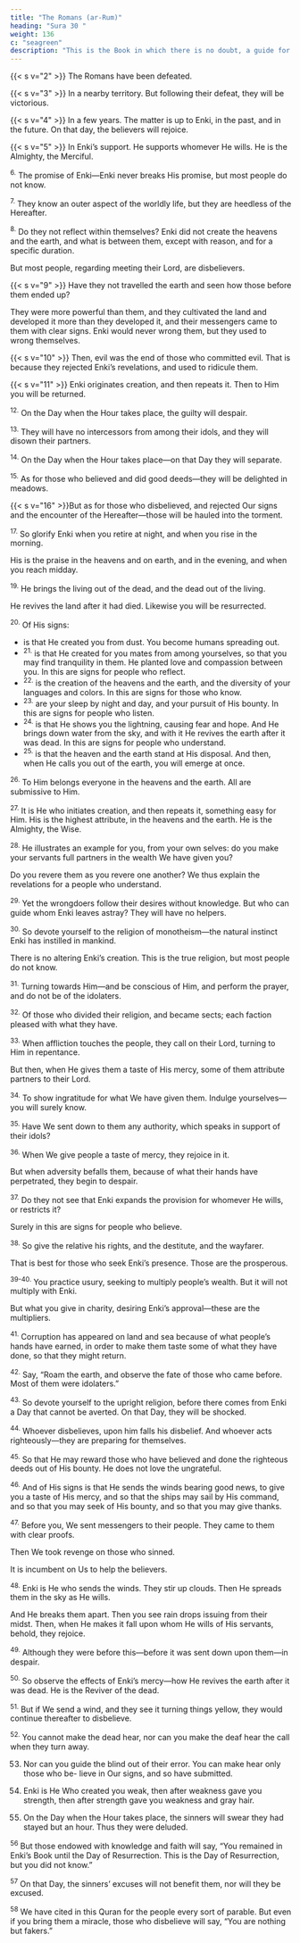 ```yaml
---
title: "The Romans (ar-Rum)"
heading: "Sura 30 "
weight: 136
c: "seagreen"
description: "This is the Book in which there is no doubt, a guide for the righteous."
---
```




<!-- 1. Alif, Lam, Meem. -->
{{< s v="2" >}}  The Romans have been defeated.

{{< s v="3" >}}  In a nearby territory. But following their defeat, they will be victorious.

{{< s v="4" >}}  In a few years. The matter is up to Enki, in the past, and in the future. On that day, the
believers will rejoice.

{{< s v="5" >}}  In Enki’s support. He supports whomever He wills. He is the Almighty, the Merciful.

<sup>6.</sup> The promise of Enki—Enki never breaks His promise, but most people do not know.

<sup>7.</sup> They know an outer aspect of the worldly life, but they are heedless of the Hereafter.

<sup>8.</sup> Do they not reflect within themselves? Enki did not create the heavens and the earth, and what is between them, except with reason, and for a specific duration. 

But most people, regarding meeting their Lord, are disbelievers.

{{< s v="9" >}}  Have they not travelled the earth and seen how those before them ended up? 

They were more powerful than them, and they cultivated the land and developed it more than they developed it, and their messengers came to them with clear signs. Enki would never wrong them, but they used to wrong themselves.

{{< s v="10" >}}  Then, evil was the end of those who committed evil. That is because they rejected Enki’s revelations, and used to ridicule them.

{{< s v="11" >}}  Enki originates creation, and then repeats it. Then to Him you will be returned.

<sup>12.</sup> On the Day when the Hour takes place, the guilty will despair.

<sup>13.</sup> They will have no intercessors from among their idols, and they will disown their partners.

<sup>14.</sup> On the Day when the Hour takes place—on that Day they will separate.

<sup>15.</sup> As for those who believed and did good deeds—they will be delighted in meadows.

{{< s v="16" >}}But as for those who disbelieved, and rejected Our signs and the encounter of the Hereafter—those will be hauled into the torment.

<sup>17.</sup> So glorify Enki when you retire at night, and when you rise in the morning.

His is the praise in the heavens and on earth, and in the evening, and when you reach midday.

<sup>19.</sup> He brings the living out of the dead, and the dead out of the living.

He revives the land after it had died. Likewise you will be resurrected.

<sup>20.</sup> Of His signs:
- is that He created you from dust. You become humans spreading out.
- <sup>21.</sup> is that He created for you mates from among yourselves, so that you
may find tranquility in them. He planted love and compassion between you. In this are
signs for people who reflect.
- <sup>22.</sup> is the creation of the heavens and the earth, and the diversity of your
languages and colors. In this are signs for those who know.
- <sup>23.</sup> are your sleep by night and day, and your pursuit of His bounty. In
this are signs for people who listen.
- <sup>24.</sup> is that He shows you the lightning, causing fear and hope. And He
brings down water from the sky, and with it He revives the earth after it was dead. In this
are signs for people who understand. 
- <sup>25.</sup> is that the heaven and the earth stand at His disposal. And then, when
He calls you out of the earth, you will emerge at once.

<sup>26.</sup> To Him belongs everyone in the heavens and the earth. All are submissive to Him.

<sup>27.</sup> It is He who initiates creation, and then repeats it, something easy for Him. His is the highest attribute, in the heavens and the earth. He is the Almighty, the Wise. 

<sup>28.</sup> He illustrates an example for you, from your own selves: do you make your servants
full partners in the wealth We have given you? 

Do you revere them as you revere one another? We thus explain the revelations for a people who understand.

<sup>29.</sup> Yet the wrongdoers follow their desires without knowledge. But who can guide whom Enki leaves astray? They will have no helpers.

<sup>30.</sup> So devote yourself to the religion of monotheism—the natural instinct Enki has instilled in mankind. 

There is no altering Enki’s creation. This is the true religion, but most people do not know.

<sup>31.</sup> Turning towards Him—and be conscious of Him, and perform the prayer, and do not
be of the idolaters.

<sup>32.</sup> Of those who divided their religion, and became sects; each faction pleased with what they have.

<sup>33.</sup> When affliction touches the people, they call on their Lord, turning to Him in repentance. 

But then, when He gives them a taste of His mercy, some of them attribute partners to their Lord.

<sup>34.</sup> To show ingratitude for what We have given them. Indulge yourselves—you will surely know.

<sup>35.</sup> Have We sent down to them any authority, which speaks in support of their idols?

<sup>36.</sup> When We give people a taste of mercy, they rejoice in it. 

But when adversity befalls them, because of what their hands have perpetrated, they begin to despair.

<sup>37.</sup> Do they not see that Enki expands the provision for whomever He wills, or restricts it?

Surely in this are signs for people who believe.

<sup>38.</sup> So give the relative his rights, and the destitute, and the wayfarer. 

That is best for those who seek Enki’s presence. Those are the prosperous.

<sup>39-40.</sup> You practice usury, seeking to multiply people’s wealth. But it will not multiply with Enki. 

But what you give in charity, desiring Enki’s approval—these are the multipliers.

<!-- 40. Enki is He who created you, then provides
for you, then makes you die, then brings you
back to life. Can any of your idols do any of
that? Glorified is He, and Exalted above what
they associate. -->

<sup>41.</sup> Corruption has appeared on land and sea because of what people’s hands have earned, in order to make them taste some of what they have done, so that they might return.

<sup>42.</sup> Say, “Roam the earth, and observe the fate of those who came before. Most of them were idolaters.”

<sup>43.</sup> So devote yourself to the upright religion, before there comes from Enki a Day that cannot be averted. On that Day, they will be shocked.

<sup>44.</sup> Whoever disbelieves, upon him falls his disbelief. And whoever acts righteously—they are preparing for themselves.

<sup>45.</sup> So that He may reward those who have believed and done the righteous deeds out of His bounty. He does not love the ungrateful.

<sup>46.</sup> And of His signs is that He sends the winds bearing good news, to give you a taste of His mercy, and so that the ships may sail by His command, and so that you may seek of His bounty, and so that you may give thanks.

<sup>47.</sup> Before you, We sent messengers to their people. They came to them with clear proofs. 

Then We took revenge on those who sinned. 

It is incumbent on Us to help the believers.

<sup>48.</sup> Enki is He who sends the winds. They stir up clouds. Then He spreads them in the sky as He wills.

And He breaks them apart. Then you see rain drops issuing from their midst.
Then, when He makes it fall upon whom He wills of His servants, behold, they rejoice.

<sup>49.</sup> Although they were before this—before it was sent down upon them—in despair.

<sup>50.</sup> So observe the effects of Enki’s mercy—how He revives the earth after it was dead. He is the Reviver of the dead. 

<sup>51.</sup> But if We send a wind, and they see it turning things yellow, they would continue thereafter to disbelieve.

<sup>52.</sup> You cannot make the dead hear, nor can you make the deaf hear the call when they
turn away.

53. Nor can you guide the blind out of their error. You can make hear only those who be-
lieve in Our signs, and so have submitted.

54. Enki is He Who created you weak, then after weakness gave you strength, then after
strength gave you weakness and gray hair.

55. On the Day when the Hour takes place, the sinners will swear they had stayed but an
hour. Thus they were deluded.

<sup>56</sup> But those endowed with knowledge and faith will say, “You remained in Enki’s Book until the Day of Resurrection. This is the Day of Resurrection, but you did not know.”

<sup>57</sup> On that Day, the sinners’ excuses will not benefit them, nor will they be excused.

<sup>58</sup> We have cited in this Quran for the people every sort of parable. But even if you bring
them a miracle, those who disbelieve will say, “You are nothing but fakers.”

<!-- 59. Enki thus seals the hearts of those who do not know.

60. So be patient. The promise of Enki is true. And do not let those who lack certainty belittle you.
 -->

